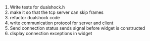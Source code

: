 1. Write tests for dualshock.h
1. make it so that the tcp server can skip frames
1. refactor dualshock code
1. write communication protocol for server and client
1. Send connection status sends signal before widget is constructed
1. display connection exceptions in widget

